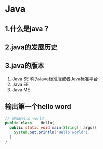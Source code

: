 # Java

## 1.什么是java？

## 2.java的发展历史

## 3.java的版本

1. Java SE	称为Java标准版或者Java标准平台
2. Java EE    
3. Java ME

## 输出第一个hello word

```java
// 输出Hello world
public class	Hello{
  public static void main(String[] args){
    System.out.println("Hello world");
  }
}
```

